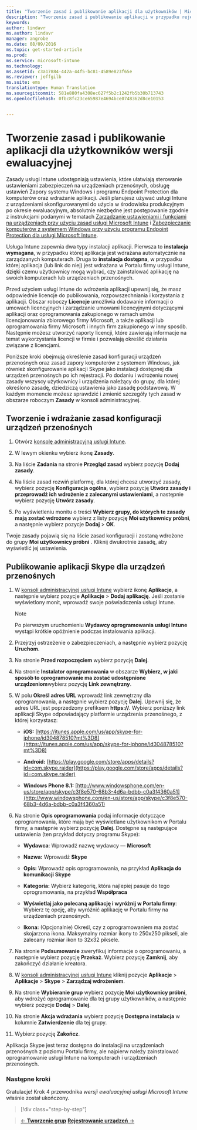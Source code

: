 ```yaml
---
title: "Tworzenie zasad i publikowanie aplikacji dla użytkowników | Microsoft Intune"
description: "Tworzenie zasad i publikowanie aplikacji w przypadku rejestracji w celu skorzystania z bezpłatnej, 30-dniowej wersji ewaluacyjnej usługi Intune"
keywords: 
author: lindavr
ms.author: lindavr
manager: angrobe
ms.date: 08/09/2016
ms.topic: get-started-article
ms.prod: 
ms.service: microsoft-intune
ms.technology: 
ms.assetid: c3a17884-442a-44f5-bc81-4589e823f65e
ms.reviewer: jeffgilb
ms.suite: ems
translationtype: Human Translation
ms.sourcegitcommit: 581e880fa4308ec627f5b2c1242fb5b30b713743
ms.openlocfilehash: 0fbc8fc23ce65987e4694bce0748362d8ce10153


---
```



# Tworzenie zasad i publikowanie aplikacji dla użytkowników wersji ewaluacyjnej
Zasady usługi Intune udostępniają ustawienia, które ułatwiają sterowanie ustawieniami zabezpieczeń na urządzeniach przenośnych, obsługę ustawień Zapory systemu Windows i programu Endpoint Protection dla komputerów oraz wdrażanie aplikacji. Jeśli planujesz używać usługi Intune z urządzeniami skonfigurowanymi do użycia w środowisku produkcyjnym po okresie ewaluacyjnym, absolutnie niezbędne jest postępowanie zgodnie z instrukcjami podanymi w tematach [Zarządzanie ustawieniami i funkcjami na urządzeniach przy użyciu zasad usługi Microsoft Intune](/intune/deploy-use/manage-settings-and-features-on-your-devices-with-microsoft-intune-policies) i [Zabezpieczanie komputerów z systemem Windows przy użyciu programu Endpoint Protection dla usługi Microsoft Intune](/intune/deploy-use/help-secure-windows-pcs-with-endpoint-protection-for-microsoft-intune).

Usługa Intune zapewnia dwa typy instalacji aplikacji. Pierwsza to **instalacja wymagana**, w przypadku której aplikacja jest wdrażana automatycznie na zarządzanych komputerach. Druga to **instalacja dostępna**, w przypadku której aplikacja (lub link do niej) jest wdrażana w Portalu firmy usługi Intune, dzięki czemu użytkownicy mogą wybrać, czy zainstalować aplikację na swoich komputerach lub urządzeniach przenośnych.

Przed użyciem usługi Intune do wdrożenia aplikacji upewnij się, że masz odpowiednie licencje do publikowania, rozpowszechniania i korzystania z aplikacji. Obszar roboczy **Licencje** umożliwia dodawanie informacji o umowach licencyjnych i zarządzanie umowami licencyjnymi dotyczącymi aplikacji oraz oprogramowania zakupionego w ramach umów licencjonowania zbiorowego firmy Microsoft, a także aplikacji lub oprogramowania firmy Microsoft i innych firm zakupionego w inny sposób. Następnie możesz utworzyć raporty licencji, które zawierają informacje na temat wykorzystania licencji w firmie i pozwalają określić działania związane z licencjami.

Poniższe kroki obejmują określenie zasad konfiguracji urządzeń przenośnych oraz zasad zapory komputerów z systemem Windows, jak również skonfigurowanie aplikacji Skype jako instalacji dostępnej dla urządzeń przenośnych po ich rejestracji. Po dodaniu i wdrożeniu nowej zasady wszyscy użytkownicy i urządzenia należący do grupy, dla której określono zasadę, dziedziczą ustawienia jako zasadę podstawową. W każdym momencie możesz sprawdzić i zmienić szczegóły tych zasad w obszarze roboczym **Zasady** w konsoli administracyjnej.

## Tworzenie i wdrażanie zasad konfiguracji urządzeń przenośnych

1.  Otwórz [konsolę administracyjną usługi Intune](https://manage.microsoft.com/).

2.  W lewym okienku wybierz ikonę **Zasady**.

3.  Na liście **Zadania** na stronie **Przegląd zasad** wybierz pozycję **Dodaj zasady**.

4.  Na liście zasad rozwiń platformę, dla której chcesz utworzyć zasady, wybierz pozycję **Konfiguracja ogólna**, wybierz pozycję **Utwórz zasady i przeprowadź ich wdrożenie z zalecanymi ustawieniami**, a następnie wybierz pozycję **Utwórz zasady**.

5.  Po wyświetleniu monitu o treści **Wybierz grupy, do których te zasady mają zostać wdrożone** wybierz z listy pozycję **Moi użytkownicy próbni**, a następnie wybierz pozycje **Dodaj** &gt; **OK**.

Twoje zasady pojawią się na liście zasad konfiguracji i zostaną wdrożone do grupy **Moi użytkownicy próbni** . Kliknij dwukrotnie zasadę, aby wyświetlić jej ustawienia.

## Publikowanie aplikacji Skype dla urządzeń przenośnych

1.  W [konsoli administracyjnej usługi Intune](https://manage.microsoft.com/) wybierz ikonę **Aplikacje**, a następnie wybierz pozycje **Aplikacje** &gt; **Dodaj aplikację**. Jeśli zostanie wyświetlony monit, wprowadź swoje poświadczenia usługi Intune.

    > [!NOTE]
    > Po pierwszym uruchomieniu **Wydawcy oprogramowania usługi Intune** wystąpi krótkie opóźnienie podczas instalowania aplikacji.

2.  Przejrzyj ostrzeżenie o zabezpieczeniach, a następnie wybierz pozycję **Uruchom**.

3.  Na stronie **Przed rozpoczęciem** wybierz pozycję **Dalej**.

4.  Na stronie **Instalator oprogramowania** w obszarze **Wybierz, w jaki sposób to oprogramowanie ma zostać udostępnione urządzeniom**wybierz pozycję **Link zewnętrzny**.

5.  W polu **Określ adres URL** wprowadź link zewnętrzny dla oprogramowania, a następnie wybierz pozycję **Dalej**. Upewnij się, że adres URL jest poprzedzony prefiksem **https://**. Wybierz poniższy link aplikacji Skype odpowiadający platformie urządzenia przenośnego, z której korzystasz:

    -   **iOS:** [https://itunes.apple.com/us/app/skype-for-iphone/id304878510?mt%3D8](https://itunes.apple.com/us/app/skype-for-iphone/id304878510?mt%3D8)

    -   **Android:** [https://play.google.com/store/apps/details?id=com.skype.raider](https://play.google.com/store/apps/details?id=com.skype.raider)

    -   **Windows Phone 8.1:** [http://www.windowsphone.com/en-us/store/app/skype/c3f8e570-68b3-4d6a-bdbb-c0a3f4360a51](http://www.windowsphone.com/en-us/store/app/skype/c3f8e570-68b3-4d6a-bdbb-c0a3f4360a51)

6.  Na stronie **Opis oprogramowania** podaj informacje dotyczące oprogramowania, które mają być wyświetlane użytkownikom w Portalu firmy, a następnie wybierz pozycję **Dalej**. Dostępne są następujące ustawienia (ten przykład dotyczy programu Skype):

    -   **Wydawca**: Wprowadź nazwę wydawcy — **Microsoft**

    -   **Nazwa:** Wprowadź **Skype**

    -   **Opis:** Wprowadź opis oprogramowania, na przykład **Aplikacja do komunikacji Skype**

    -   **Kategoria:** Wybierz kategorię, która najlepiej pasuje do tego oprogramowania, na przykład **Współpraca**

    -   **Wyświetlaj jako polecaną aplikację i wyróżnij w Portalu firmy**: Wybierz tę opcję, aby wyróżnić aplikację w Portalu firmy na urządzeniach przenośnych.

    -   **Ikona:**  (Opcjonalnie) Określ, czy z oprogramowaniem ma zostać skojarzona ikona. Maksymalny rozmiar ikony to 250x250 pikseli, ale zalecany rozmiar ikon to 32x32 piksele.

7.  Na stronie **Podsumowanie** zweryfikuj informacje o oprogramowaniu, a następnie wybierz pozycję **Przekaż**. Wybierz pozycję **Zamknij**, aby zakończyć działanie kreatora.

8.  W [konsoli administracyjnej usługi Intune](https://manage.microsoft.com/) kliknij pozycje **Aplikacje** &gt; **Aplikacje** &gt; **Skype** &gt; **Zarządzaj wdrożeniem**.

9. Na stronie **Wybieranie grup** wybierz pozycję **Moi użytkownicy próbni**, aby wdrożyć oprogramowanie dla tej grupy użytkowników, a następnie wybierz pozycje **Dodaj** &gt; **Dalej**.

10. Na stronie **Akcja wdrażania** wybierz pozycję **Dostępna instalacja** w kolumnie **Zatwierdzenie** dla tej grupy.

11. Wybierz pozycję **Zakończ**.

Aplikacja Skype jest teraz dostępna do instalacji na urządzeniach przenośnych z poziomu Portalu firmy, ale najpierw należy zainstalować oprogramowanie usługi Intune na komputerach i urządzeniach przenośnych.

### Następne kroki
Gratulacje! Krok 4 przewodnika *wersji ewaluacyjnej usługi Microsoft Intune* właśnie został ukończony.

>[!div class="step-by-step"]

>[&larr; **Tworzenie grup**](.\get-started-with-a-30-day-trial-of-microsoft-intune-step-3.md)     [**Rejestrowanie urządzeń** &rarr;](.\get-started-with-a-30-day-trial-of-microsoft-intune-step-5.md)  



<!--HONumber=Oct16_HO2-->


